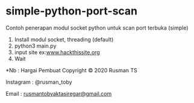 # simple-python-port-scan
Contoh penerapan modul socket python untuk scan port terbuka (simple)

1. Install modul socket, threading (default)
2. python3 main.py
3. input site ex:www.hackthissite.org 
4. Wait 

*Nb : Hargai Pembuat
Copyright © 2020 Rusman TS

Instagram : @rusman_toby

Email : rusmantobyaktasiregar@gmail.com
